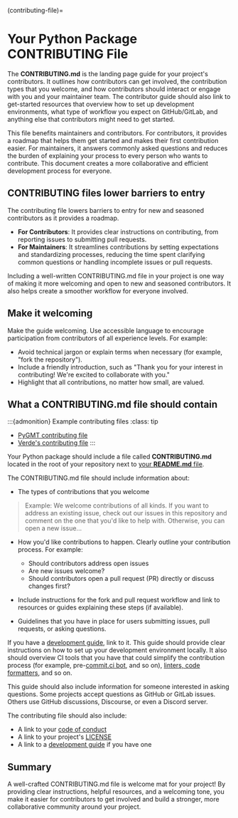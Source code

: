(contributing-file)=

# Your Python Package CONTRIBUTING File

The **CONTRIBUTING.md** is the landing page guide for your project's contributors. It outlines how contributors can get involved, the contribution types that you welcome, and how contributors should interact or engage with you and your maintainer team. The contributor guide should also link to get-started resources that overview how to set up development environments, what type of workflow you expect on GitHub/GitLab, and anything else that contributors might need to get started.

This file benefits maintainers and contributors. For contributors, it provides a roadmap that helps them get started and makes their first contribution easier. For maintainers, it answers commonly asked questions and reduces the burden of explaining your process to every person who wants to contribute. This document creates a more collaborative and efficient development process for everyone.

## CONTRIBUTING files lower barriers to entry

The contributing file lowers barriers to entry for new and seasoned contributors as it provides a roadmap.

- **For Contributors**: It provides clear instructions on contributing, from reporting issues to submitting pull requests.
- **For Maintainers**: It streamlines contributions by setting expectations and standardizing processes, reducing the time spent clarifying common questions or handling incomplete issues or pull requests.

Including a well-written CONTRIBUTING.md file in your project is one way of making it more welcoming and open to new and seasoned contributors. It also helps create a smoother workflow for everyone involved.

## Make it welcoming

Make the guide welcoming. Use accessible language to encourage participation from contributors of all experience levels. For example:

- Avoid technical jargon or explain terms when necessary (for example, "fork the repository").
- Include a friendly introduction, such as "Thank you for your interest in contributing! We're excited to collaborate with you."
- Highlight that all contributions, no matter how small, are valued.

## What a CONTRIBUTING.md file should contain

:::{admonition} Example contributing files
:class: tip

- [PyGMT contributing file](https://github.com/GenericMappingTools/pygmt/blob/main/CONTRIBUTING.md)
- [Verde's contributing file](https://github.com/fatiando/verde/blob/main/CONTRIBUTING.md)
:::

Your Python package should include a file called **CONTRIBUTING.md** located in the
root of your repository next to [your **README.md** file](readme-file).

The CONTRIBUTING.md file should include information about:

- The types of contributions that you welcome

> Example: We welcome contributions of all kinds. If you want to address an existing issue, check out our issues in this repository and comment on the one that you'd like to help with. Otherwise, you can open a new issue...

- How you'd like contributions to happen. Clearly outline your contribution process. For example:
  - Should contributors address open issues
  - Are new issues welcome?
  - Should contributors open a pull request (PR) directly or discuss changes first?

- Include instructions for the fork and pull request workflow and link to resources or guides explaining these steps (if available).
- Guidelines that you have in place for users submitting issues, pull requests, or asking questions.

If you have a [development guide](development-guide), link to it. This guide should provide clear instructions on how to set up your development environment locally. It also should overview CI tools that you have that could simplify the contribution process (for example, pre-[commit.ci bot](https://www.pyopensci.org/python-package-guide/package-structure-code/code-style-linting-format.html#pre-commit-ci), and so on), [linters, code formatters](https://www.pyopensci.org/python-package-guide/package-structure-code/code-style-linting-format.html#code-linting-formatting-and-styling-tools), and so on.

This guide should also include information for someone
interested in asking questions. Some projects accept questions as GitHub or GitLab issues. Others use GitHub discussions, Discourse, or even a Discord server.

The contributing file should also include:

- A link to your [code of conduct](coc-file)
- A link to your project's [LICENSE](license-file)
- A link to a [development guide](development-guide) if you have one

## Summary

A well-crafted CONTRIBUTING.md file is welcome mat for your project! By providing clear instructions, helpful resources, and a welcoming tone, you make it easier for contributors to get involved and build a stronger, more collaborative community around your project.
